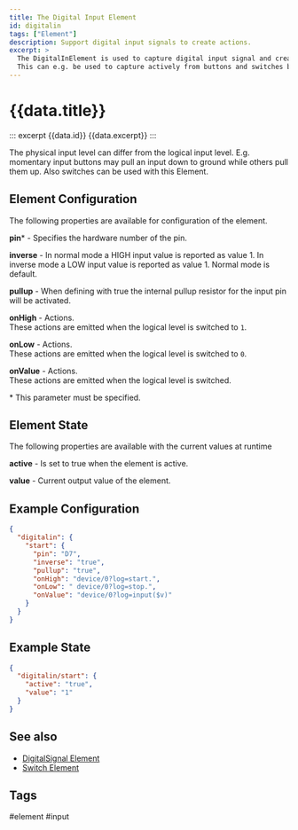 ```yaml
---
title: The Digital Input Element
id: digitalin
tags: ["Element"]
description: Support digital input signals to create actions. 
excerpt: >
  The DigitalInElement is used to capture digital input signal and create actions based on level changes.
  This can e.g. be used to capture actively from buttons and switches but also some sensors offer a digital output.
---
```


# {{data.title}}

::: excerpt {{data.id}}
{{data.excerpt}}
:::

The physical input level can differ from the logical input level. E.g. momentary input buttons may pull an input down to ground while others pull them up. Also switches can be used with this Element.


## Element Configuration

The following properties are available for configuration of the element.

<object data="/element.svg?digitalin" type="image/svg+xml"></object>

**pin**\* - Specifies the hardware number of the pin.                                                                                                   

**inverse** - In normal mode a HIGH input value is reported as value 1. In inverse mode a LOW input value is reported as value 1. Normal mode is default. 

**pullup** - When defining with true the internal pullup resistor for the input pin will be activated.                                                   

**onHigh** - Actions.<br/>These actions are emitted when the logical level is switched to `1`.                                                           

**onLow** - Actions.<br/>These actions are emitted when the logical level is switched to `0`.                                                           

**onValue** - Actions.<br/>These actions are emitted when the logical level is switched.                                                                  

\* This parameter must be specified.


## Element State

The following properties are available with the current values at runtime

**active** - Is set to true when the element is active.

**value** - Current output value of the element.


## Example Configuration

```json
{
  "digitalin": {
    "start": {
      "pin": "D7",
      "inverse": "true",
      "pullup": "true",
      "onHigh": "device/0?log=start.",
      "onLow": " device/0?log=stop.",
      "onValue": "device/0?log=input($v)"
    }
  }
}
```


## Example State

```json
{
  "digitalin/start": {
    "active": "true",
    "value": "1"
  }
}
```

## See also

* [DigitalSignal Element](/elements/digitalsignal.md)
* [Switch Element](/elements/switch.md)


## Tags
#element #input

